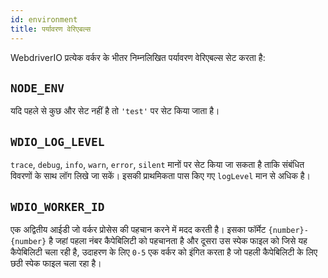 ```yaml
---
id: environment
title: पर्यावरण वेरिएबल्स
---
```


WebdriverIO प्रत्येक वर्कर के भीतर निम्नलिखित पर्यावरण वेरिएबल्स सेट करता है:

## `NODE_ENV`

यदि पहले से कुछ और सेट नहीं है तो `'test'` पर सेट किया जाता है।

## `WDIO_LOG_LEVEL`

`trace`, `debug`, `info`, `warn`, `error`, `silent` मानों पर सेट किया जा सकता है ताकि संबंधित विवरणों के साथ लॉग लिखे जा सकें। इसकी प्राथमिकता पास किए गए `logLevel` मान से अधिक है।

## `WDIO_WORKER_ID`

एक अद्वितीय आईडी जो वर्कर प्रोसेस की पहचान करने में मदद करती है। इसका फॉर्मेट `{number}-{number}` है जहां पहला नंबर कैपेबिलिटी को पहचानता है और दूसरा उस स्पेक फाइल को जिसे यह कैपेबिलिटी चला रही है, उदाहरण के लिए `0-5` एक वर्कर को इंगित करता है जो पहली कैपेबिलिटी के लिए छठी स्पेक फाइल चला रहा है।